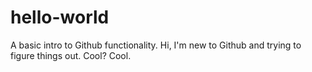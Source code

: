 # hello-world
A basic intro to Github functionality.
Hi, I'm new to Github and trying to figure things out. Cool? Cool.
